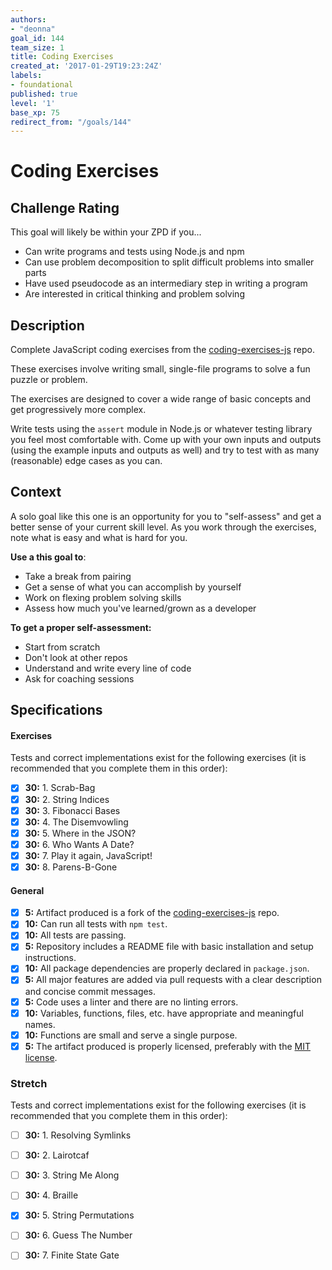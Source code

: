 ```yaml
---
authors:
- "deonna"
goal_id: 144
team_size: 1
title: Coding Exercises
created_at: '2017-01-29T19:23:24Z'
labels:
- foundational
published: true
level: '1'
base_xp: 75
redirect_from: "/goals/144"
---
```


# Coding Exercises

## Challenge Rating

This goal will likely be within your ZPD if you...

- Can write programs and tests using Node.js and npm
- Can use problem decomposition to split difficult problems into smaller parts
- Have used pseudocode as an intermediary step in writing a program
- Are interested in critical thinking and problem solving

## Description

Complete JavaScript coding exercises from the [coding-exercises-js][coding-exercises-js] repo.

These exercises involve writing small, single-file programs to solve a fun puzzle or problem.

The exercises are designed to cover a wide range of basic concepts and get progressively more complex.

Write tests using the `assert` module in Node.js or whatever testing library you feel most comfortable with. Come up with your own inputs and outputs (using the example inputs and outputs as well) and try to test with as many (reasonable) edge cases as you can.

## Context

A solo goal like this one is an opportunity for you to "self-assess" and get a better sense of your current skill level. As you work through the exercises, note what is easy and what is hard for you.

**Use a this goal to**:

- Take a break from pairing
- Get a sense of what you can accomplish by yourself
- Work on flexing problem solving skills
- Assess how much you've learned/grown as a developer

**To get a proper self-assessment:**

- Start from scratch
- Don't look at other repos
- Understand and write every line of code
- Ask for coaching sessions

## Specifications

#### Exercises

Tests and correct implementations exist for the following exercises (it is recommended that you complete them in this order):

- [x] __30:__ 1. Scrab-Bag
- [x] __30:__ 2. String Indices
- [x] __30:__ 3. Fibonacci Bases
- [x] __30:__ 4. The Disemvowling
- [x] __30:__ 5. Where in the JSON?
- [x] __30:__ 6. Who Wants A Date?
- [x] __30:__ 7. Play it again, JavaScript!
- [x] __30:__ 8. Parens-B-Gone

#### General

- [x] __5:__ Artifact produced is a fork of the [coding-exercises-js][coding-exercises-js] repo.
- [x] __10:__ Can run all tests with `npm test`.
- [x] __10:__ All tests are passing.
- [x] __5:__ Repository includes a README file with basic installation and setup instructions.
- [x] __10:__ All package dependencies are properly declared in `package.json`.
- [x] __5:__ All major features are added via pull requests with a clear description and concise commit messages.
- [x] __5:__ Code uses a linter and there are no linting errors.
- [x] __10:__ Variables, functions, files, etc. have appropriate and meaningful names.
- [x] __10:__ Functions are small and serve a single purpose.
- [x] __5:__ The artifact produced is properly licensed, preferably with the [MIT license][mit-license].

### Stretch

Tests and correct implementations exist for the following exercises (it is recommended that you complete them in this order):

- [ ] __30:__ 1. Resolving Symlinks
- [ ] __30:__ 2. Lairotcaf
- [ ] __30:__ 3. String Me Along
- [ ] __30:__ 4. Braille
- [x] __30:__ 5. String Permutations
- [ ] __30:__ 6. Guess The Number
- [ ] __30:__ 7. Finite State Gate


[mit-license]: https://opensource.org/licenses/MIT
[coding-exercises-js]: https://github.com/GuildCrafts/coding-exercises-js
[readme]: https://github.com/GuildCrafts/coding-exercises-js/blob/master/README.md
